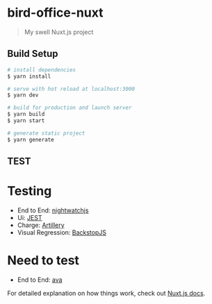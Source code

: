 # bird-office-nuxt

> My swell Nuxt.js project

## Build Setup

```bash
# install dependencies
$ yarn install

# serve with hot reload at localhost:3000
$ yarn dev

# build for production and launch server
$ yarn build
$ yarn start

# generate static project
$ yarn generate
```

## TEST

# Testing

- End to End: [nightwatchjs](https://nightwatchjs.org/)
- Ui: [JEST](https://jestjs.io/)
- Charge: [Artillery](https://artillery.io/)
- Visual Regression: [BackstopJS](https://garris.github.io/BackstopJS/)

# Need to test

- End to End: [ava](https://github.com/avajs/ava)

For detailed explanation on how things work, check out [Nuxt.js docs](https://nuxtjs.org).
